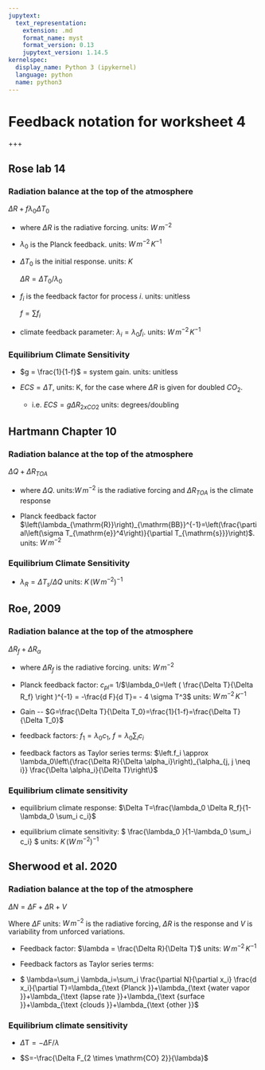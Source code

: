 ```yaml
---
jupytext:
  text_representation:
    extension: .md
    format_name: myst
    format_version: 0.13
    jupytext_version: 1.14.5
kernelspec:
  display_name: Python 3 (ipykernel)
  language: python
  name: python3
---
```


# Feedback notation for worksheet 4

+++

## Rose lab 14

### Radiation balance at the top of the atmosphere

$\Delta R + f \lambda_0 \Delta T_0$

* where $\Delta R$ is the radiative forcing. units: $W\,m^{-2}$

* $\lambda_0$ is the Planck feedback. units: $W\,m^{-2}\,K^{-1}$

* $\Delta T_0$ is the initial response. units: $K$

  $\Delta R = \Delta T_0/\lambda_0$
  
* $f_i$ is the feedback factor for process $i$. units: unitless

  $f = \sum f_i$
  
* climate feedback parameter: $\lambda_i = \lambda_0 f_i$. units: $W\,m^{-2}\,K^{-1}$
  
### Equilibrium Climate Sensitivity

* $g = \frac{1}{1-f}$ = system gain. units: unitless

* $ECS = \Delta T$, units: K,  for the case where $\Delta R$ is given for doubled $CO_2$.  

  * i.e. $ECS = g \Delta R_{2 x CO2}$ units: degrees/doubling

  
  
## Hartmann Chapter 10

### Radiation balance at the top of the atmosphere

$\Delta Q + \Delta R_{TOA}$

* where $\Delta Q$. units:$W\,m^{-2}$  is the radiative forcing and $\Delta R_{TOA}$ is the climate response

* Planck feedback factor $\left(\lambda_{\mathrm{R}}\right)_{\mathrm{BB}}^{-1}=\left(\frac{\partial\left(\sigma T_{\mathrm{e}}^4\right)}{\partial T_{\mathrm{s}}}\right)$.  units: $W\,m^{-2}$

### Equilibrium Climate Sensitivity

* $\lambda_R = \Delta T_s / \Delta Q$  units: $K \, (W\,m^{-2})^{-1}$

## Roe, 2009

### Radiation balance at the top of the atmosphere

$\Delta R_f+\Delta R_\alpha$

* where $\Delta R_f$ is the radiative forcing. units: $W\,m^{-2}$ 

* Planck feedback factor: $c_{pl}$= 1/$\lambda_0=\left ( \frac{\Delta T}{\Delta R_f} \right )^{-1} = -\frac{d F}{d T}= - 4 \sigma T^3$  units: $W\,m^{-2}\,K^{-1}$

* Gain -- $G=\frac{\Delta T}{\Delta T_0}=\frac{1}{1-f}=\frac{\Delta T}{\Delta T_0}$

* feedback factors:  $f_1 =\lambda_0 c_1$, $f = \lambda_0 \sum_i c_i$

* feedback factors as Taylor series terms: $\left.f_i \approx \lambda_0\left\{\frac{\Delta R}{\Delta \alpha_i}\right)_{\alpha_{j, j \neq i}} \frac{\Delta \alpha_i}{\Delta T}\right\}$


### Equilibrium climate sensitivity

* equilibrium climate response:  $\Delta T=\frac{\lambda_0 \Delta R_f}{1-\lambda_0 \sum_i c_i}$


* equilibrium climate sensitivity: $ \frac{\lambda_0 }{1-\lambda_0 \sum_i c_i} $  units: $K \, (W\,m^{-2})^{-1}$

## Sherwood et al. 2020

### Radiation balance at the top of the atmosphere

$\Delta N=\Delta F+\Delta \mathrm{R}+V$

Where $\Delta F$ units: $W\,m^{-2}$ is the radiative forcing, $\Delta R$ is the response and 
$V$ is variability from unforced variations.

* Feedback factor:  $\lambda = \frac{\Delta R}{\Delta T}$ units: $W\,m^{-2}\,K^{-1}$

* Feedback factors as Taylor series terms:

* $ \lambda=\sum_i \lambda_i=\sum_i \frac{\partial N}{\partial x_i} \frac{d x_i}{\partial T}=\lambda_{\text {Planck }}+\lambda_{\text {water vapor }}+\lambda_{\text {lapse rate }}+\lambda_{\text {surface }}+\lambda_{\text {clouds }}+\lambda_{\text {other }}$


### Equilibrium climate sensitivity

* $\Delta \mathrm{T}=-\Delta \mathrm{F} / \lambda$

* $S=-\frac{\Delta F_{2 \times \mathrm{CO} 2}}{\lambda}$
